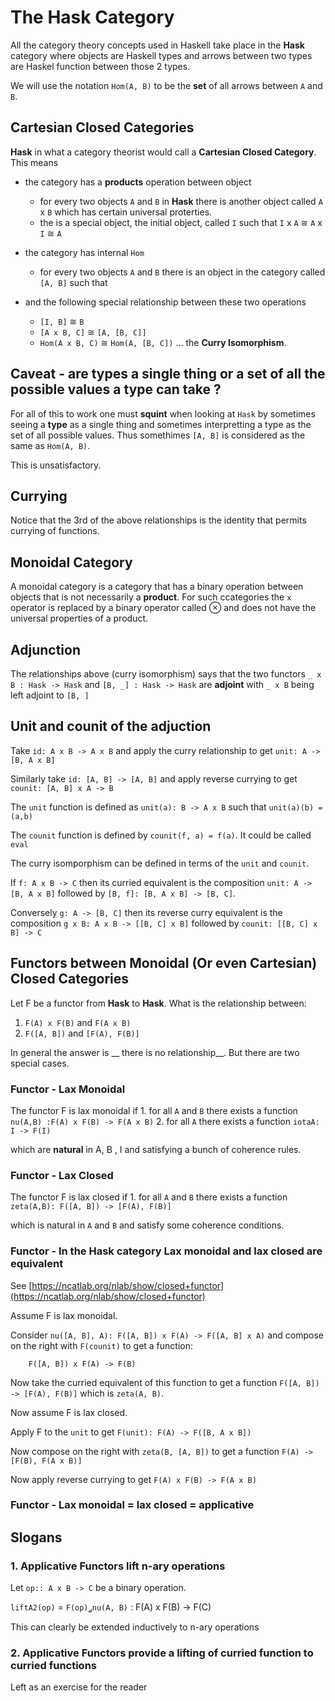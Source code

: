 # The Hask Category

All the category theory concepts used in Haskell take place in the __Hask__ category where objects are Haskell types
and arrows between two types are Haskel function between those 2 types.

We will use the notation `Hom(A, B)` to be the __set__ of all arrows between `A` and `B`.

## Cartesian Closed Categories

__Hask__ in what a category theorist would call a __Cartesian Closed Category__. This means

-   the category has a __products__ operation between object
    -   for every two objects `A` and `B` in __Hask__ there is another object called `A` x `B` which has certain universal proterties.
    -   the is a special object, the initial object, called `I` such that `I` x `A` <spam>&cong;</span> `A` x `I`  <spam>&cong;</span> `A`  

- the category has internal `Hom`

    -   for every two objects `A` and `B` there is an object in the category called `[A, B]` such that

- and the following special relationship between these two operations

    -   `[I, B]`  <spam>&cong;</span>  `B`
    -   `[A x B, C]`  <spam>&cong;</span> `[A, [B, C]]`
    -   `Hom(A x B, C)`  <spam>&cong;</span> `Hom(A, [B, C])` ... the __Curry Isomorphism__.

## Caveat - are types a single thing or a set of all the possible values a type can take ?

For all of this to work one must __squint__ when looking at `Hask` by sometimes seeing a __type__ as a single thing and
sometimes interpretting a type as the set of all possible values. Thus somethimes `[A, B]` is considered as 
the same as `Hom(A, B)`. 

This is unsatisfactory.

## Currying

Notice that the 3rd of the above relationships is the identity that permits currying of functions.

## Monoidal Category

A monoidal category is a category that has a binary operation between objects that is not necessarily a __product__. For such ccategories 
the `x` operator is replaced by a binary operator called <span>&otimes;</span> and does not have the universal properties of a product.

## Adjunction

The relationships above (curry isomorphism) says that the two functors  `_ x B : Hask -> Hask` and `[B, _] : Hask -> Hask` are __adjoint__ with `_ x B` being 
left adjoint to `[B, ]`

## Unit and counit of the adjuction

Take  `id: A x B -> A x B` and apply the curry relationship to get `unit: A -> [B, A x B]`

Similarly take `id: [A, B] -> [A, B]` and apply reverse currying to get `counit: [A, B] x A -> B`

The `unit` function  is defined as `unit(a): B -> A x B` such that `unit(a)(b) = (a,b)`

The `counit` function is defined by `counit(f, a) = f(a)`. It could be called `eval`

The curry isomporphism can be defined in terms of the `unit` and `counit`.

If `f: A x B -> C` then its curried equivalent is the composition `unit: A -> [B, A x B]` followed by `[B, f]: [B, A x B] -> [B, C]`.

Conversely `g: A -> [B, C]` then its reverse curry equivalent is the composition `g x B: A x B -> [[B, C] x B]` followed by `counit: [[B, C] x B] -> C` 

## Functors between Monoidal (Or even Cartesian) Closed Categories

Let F be a functor from __Hask__ to __Hask__. What is the relationship between:

1.  `F(A) x F(B)` and  `F(A x B)`
2.  `F([A, B])` and `[F(A), F(B)]`

In general the answer is __ there is no relationship__. But there are two special cases.

### Functor - Lax Monoidal

The functor F is lax monoidal if 
    1. for all `A` and `B` there exists a function `nu(A,B) :F(A) x F(B) -> F(A x B)`
    2. for all `A` there exists a function `iotaA: I -> F(I)`

which are __natural__ in A, B , I and satisfying a bunch of coherence rules.

### Functor - Lax Closed

The functor F is lax closed if
    1. for all `A` and `B` there exists a function `zeta(A,B): F([A, B]) -> [F(A), F(B)]` 
    
which is natural in `A` and `B` and satisfy some coherence conditions.

### Functor - In the Hask category Lax monoidal and lax closed are equivalent

See [https://ncatlab.org/nlab/show/closed+functor](https://ncatlab.org/nlab/show/closed+functor)

Assume F is lax monoidal.

Consider `nu([A, B], A): F([A, B]) x F(A) -> F([A, B] x A)` and compose on the right with `F(counit)` to get a function:

```
    F([A, B]) x F(A) -> F(B)
```

Now take the curried equivalent of this function to get a function `F([A, B]) -> [F(A), F(B)]` which is `zeta(A, B)`.

Now assume F is lax closed.

Apply F to the `unit` to get `F(unit): F(A) -> F([B, A x B])`

Now compose on the right with `zeta(B, [A, B])` to get a function `F(A) -> [F(B), F(A x B)]`

Now apply reverse currying to get `F(A) x F(B) -> F(A x B)`

### Functor - Lax monoidal = lax closed = applicative


## Slogans

### 1. Applicative Functors lift n-ary operations

Let `op:: A x B -> C` be a binary operation.

`liftA2(op)` = `F(op)`&#2218;`nu(A, B)` : F(A) x F(B) -> F(C)

This can clearly be extended inductively to n-ary operations 

### 2. Applicative Functors provide a lifting of curried function to curried functions

Left as an exercise for the reader